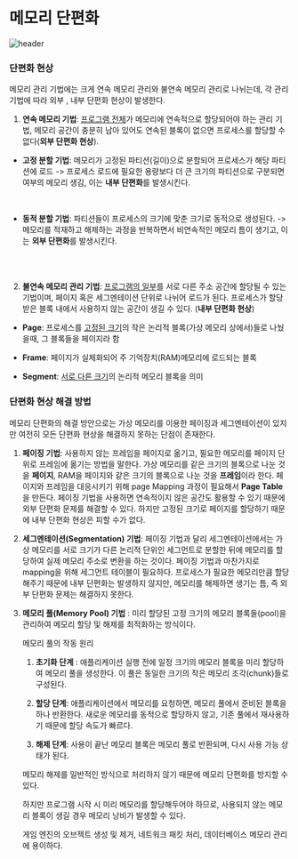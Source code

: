 # 메모리 단편화

 ![header](https://capsule-render.vercel.app/api?color=gradient&type=waving)

### 단편화 현상

메모리 관리 기법에는 크게 연속 메모리 관리와 불연속 메모리 관리로 나뉘는데, 각 관리 기법에 따라 외부 , 내부 단편화 현상이 발생한다.

1. **연속 메모리 기법**: <U>프로그램 전체</U>가 메모리에 연속적으로 할당되어야 하는 관리 기법, 메모리 공간이 충분히 남아 있어도 연속된 블록이 없으면 프로세스를 할당할 수 없다(**외부 단편화 현상**).

- **고정 분할 기법**: 메모리가 고정된 파티션(길이)으로 분할되어 프로세스가 해당 파티션에 로드
-> 프로세스 로드에 필요한 용량보다 더 큰 크기의 파티션으로 구분되면 여부의 메모리 생김, 이는 **내부 단편화**를 발생시킨다. 
<br>

- **동적 분할 기법**: 파티션들이 프로세스의 크기에 맞춘 크기로 동적으로 생성된다. -> 메모리를 적재하고 해제하는 과정을 반복하면서 비연속적인 메모리 틈이 생기고, 이는 **외부 단편화**를 발생시킨다.
<br>
<br>

2. **불연속 메모리 관리 기법**: <U>프로그램의 일부</U>를 서로 다른 주소 공간에 할당될 수 있는 기법이며, 페이지 혹은 세그멘테이션 단위로 나뉘어 로드가 된다. 프로세스가 할당받은 블록 내에서 사용하지 않는 공간이 생길 수 있다. (**내부 단편화 현상**)

- **Page**: 프로세스를 <U>고정된 크기</U>의 작은 논리적 블록(가상 메모리 상에서)들로 나눴을때, 그 블록들을 페이지라 함

- **Frame**: 페이지가 실체화되어 주 기억장치(RAM)메모리에 로드되는 블록  

- **Segment**: <U>서로 다른 크기</U>의 논리적 메모리 블록을 의미

### 단편화 현상 해결 방법 

메모리 단편화의 해결 방안으로는 가상 메모리를 이용한 페이징과 세그멘테이션이 있지만 여전히 모든 단편화 현상을 해결하지 못하는 단점이 존재한다.

1. **페이징 기법**: 사용하지 않는 프레임을 페이지로 옮기고, 필요한 메모리를 페이지 단위로 프레임에 옮기는 방법을 말한다. 가상 메모리를 같은 크기의 블록으로 나눈 것을 **페이지**, RAM을 페이지와 같은 크기의 블록으로 나눈 것을 **프레임**이라 한다. 페이지와 프레임을 대응시키기 위해 page Mapping 과정이 필요해서 **Page Table**을 만든다. 페이징 기법을 사용하면 연속적이지 않은 공간도 활용할 수 있기 때문에 외부 단편화 문제를 해결할 수 있다. 하지만 고정된 크기로 페이지를 할당하기 때문에 내부 단편화 현상은 피할 수가 없다.


2. **세그멘테이션(Segmentation) 기법**: 페이징 기법과 달리 세그멘테이션에서는 가상 메모리를 서로 크기가 다른 논리적 단위인 세그먼트로 분할한 뒤에 메모리를 할당하여 실제 메모리 주소로 변환을 하는 것이다. 페이징 기법과 마찬가지로 mapping을 위해 세그먼트 테이블이 필요하다. 프로세스가 필요한 메모리만큼 할당해주기 때문에 내부 단편화는 발생하지 않지만, 메모리를 해제하면 생기는 틈, 즉 외부 단편화 문제는 해결하지 못한다.

3. **메모리 풀(Memory Pool) 기법** : 미리 할당된 고정 크기의 메모리 블록들(pool)을 관리하여 메모리 할당 및 해제를 최적화하는 방식이다.

    메모리 풀의 작동 원리

    1. **초기화 단계** : 애플리케이션 실행 전에 일정 크기의 메모리 블록을 미리 할당하여 메모리 풀을 생성한다.
이 풀은 동일한 크기의 작은 메모리 조각(chunk)들로 구성된다.

    2. **할당 단계**: 애플리케이션에서 메모리를 요청하면, 메모리 풀에서 준비된 블록을 하나 반환한다. 새로운 메모리를 동적으로 할당하지 않고, 기존 풀에서 재사용하기 때문에 할당 속도가 빠르다.

    3. **해제 단계**: 사용이 끝난 메모리 블록은 메모리 풀로 반환되며, 다시 사용 가능 상태가 된다.


    메모리 해제를 일반적인 방식으로 처리하지 않기 때문에 메모리 단편화를 방지할 수 있다.

    하지만 프로그램 시작 시 미리 메모리를 할당해두어야 하므로, 사용되지 않는 메모리 블록이 생길 경우 메모리 낭비가 발생할 수 있다.

    게임 엔진의 오브젝트 생성 및 제거, 네트워크 패킷 처리, 데이터베이스 메모리 관리에 용이하다.







































